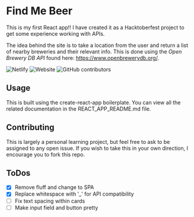 # Find Me Beer

This is my  first React app!! I have created it as a Hacktoberfest project to get some experience working with APIs.

The idea behind the site is to take a location from the user and return a list of nearby breweries and their relevant info. This is done using the *Open Brewery DB API* found here: https://www.openbrewerydb.org/.

![Netlify](https://img.shields.io/netlify/4bbdb89a-e127-45cc-9c58-c9cc1dff6b1e) ![Website](https://img.shields.io/website?down_color=red&down_message=down&up_color=blue&up_message=up&url=https%3A%2F%2Ffindmebeer.app) ![GitHub contributors](https://img.shields.io/github/contributors/mstewgt/FindMeBeer)

## Usage

This is built using the create-react-app boilerplate. You can view all the related documentation in the REACT_APP_README.md file.

## Contributing

This is largely a personal learning project, but feel free to ask to be assigned to any open issue. If you wish to take this in your own direction, I encourage you to fork this repo.

## ToDos

- [X] Remove fluff and change to SPA
- [X] Replace whitespace with '_' for API compatibility
- [ ] Fix text spacing within cards
- [ ] Make input field and button pretty
